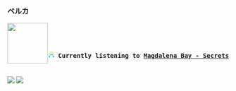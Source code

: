 ### ベルカ

<div align="center">
<kbd>
<a href="https://www.youtube.com/results?search_query=Magdalena+Bay+Secrets" target="_blank">
    <img align="left" width="92" height="92" src="https:&#x2F;&#x2F;lastfm.freetls.fastly.net&#x2F;i&#x2F;u&#x2F;174s&#x2F;c1b18f7dd5f2b262a96288bfa2330ad2.jpg">
</a>
</br></br></br>
<b><p align="center"><img height="14" width="14" src=https:&#x2F;&#x2F;github.com&#x2F;BelkaDev&#x2F;BelkaDev&#x2F;blob&#x2F;master&#x2F;assets&#x2F;listening1.png?raw&#x3D;true> Currently listening to <a href="https://www.youtube.com/results?search_query=Magdalena+Bay+Secrets" target="_blank">Magdalena Bay  - Secrets</a> </b></p>
</kbd>
</div>

#

<div align="left">
    <a href="mailto:belk5@outlook.com"><img src="https://img.shields.io/badge/-contact-blue?style=flat-rounded&logo=contact&logoColor=white"></a>
    <a href="https://www.buymeacoffee.com/belkadev"><img src="https://img.shields.io/badge/-buy%20me%20a%20coffee-FF813F?style=flat-rounded&logo=buymeacoffee&logoColor=white"></a>

</div>

